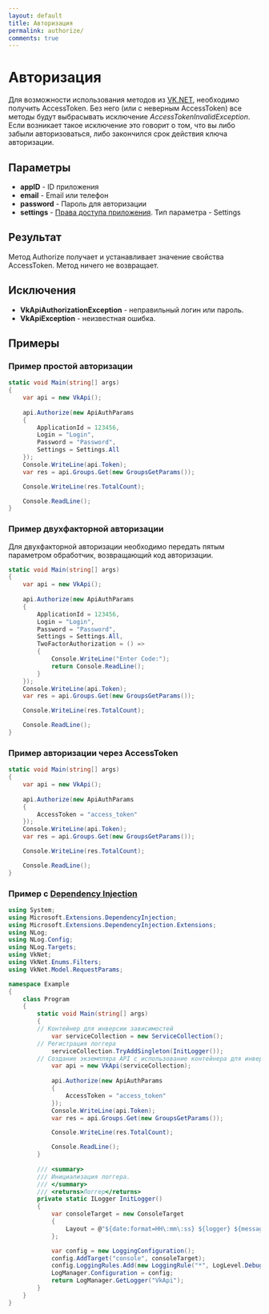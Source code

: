 ```yaml
---
layout: default
title: Авторизация
permalink: authorize/
comments: true
---
```

# Авторизация
Для возможности использования методов из [VK.NET](http://vknet.github.io/vk), необходимо получить AccessToken. Без него (или с неверным AccessToken) все методы будут выбрасывать исключение *AccessTokenInvalidException*. Если возникает такое исключение это говорит о том, что вы либо забыли авторизоваться, либо закончился срок действия ключа авторизации.

## Параметры
+ **appID** - ID приложения
+ **email** - Email или телефон
+ **password** - Пароль для авторизации
+ **settings** - [Права доступа приложения](https://vk.com/dev/permissions). Тип параметра - Settings

## Результат
Метод Authorize получает и устанавливает значение свойства AccessToken. Метод ничего не возвращает.

## Исключения
+ **VkApiAuthorizationException** - неправильный логин или пароль.
+ **VkApiException** - неизвестная ошибка.

## Примеры

### Пример простой авторизации
```csharp
static void Main(string[] args)
{
	var api = new VkApi();
	
	api.Authorize(new ApiAuthParams
	{
		ApplicationId = 123456,
		Login = "Login",
		Password = "Password",
		Settings = Settings.All
	});
	Console.WriteLine(api.Token);
	var res = api.Groups.Get(new GroupsGetParams());

	Console.WriteLine(res.TotalCount);

	Console.ReadLine();
}

```

### Пример двухфакторной авторизации
Для двухфакторной авторизации необходимо передать пятым параметром обработчик, возвращающий код авторизации.

```csharp
static void Main(string[] args)
{
    var api = new VkApi();
    
    api.Authorize(new ApiAuthParams
    {
        ApplicationId = 123456,
        Login = "Login",
        Password = "Password",
        Settings = Settings.All,
        TwoFactorAuthorization = () =>
        {
            Console.WriteLine("Enter Code:");
            return Console.ReadLine();
        }
    });
    Console.WriteLine(api.Token);
    var res = api.Groups.Get(new GroupsGetParams());

    Console.WriteLine(res.TotalCount);

    Console.ReadLine();
}
```

### Пример авторизации через AccessToken
```csharp
static void Main(string[] args)
{
    var api = new VkApi();
    
    api.Authorize(new ApiAuthParams
    {
        AccessToken = "access_token"
    });
    Console.WriteLine(api.Token);
    var res = api.Groups.Get(new GroupsGetParams());

    Console.WriteLine(res.TotalCount);

    Console.ReadLine();
}
```

### Пример с [Dependency Injection](https://docs.microsoft.com/ru-ru/aspnet/core/fundamentals/dependency-injection)
```csharp
using System;
using Microsoft.Extensions.DependencyInjection;
using Microsoft.Extensions.DependencyInjection.Extensions;
using NLog;
using NLog.Config;
using NLog.Targets;
using VkNet;
using VkNet.Enums.Filters;
using VkNet.Model.RequestParams;

namespace Example
{
    class Program
    {
        static void Main(string[] args)
        {
	    // Контейнер для инверсии зависимостей
            var serviceCollection = new ServiceCollection();
	    // Регистрация логгера
            serviceCollection.TryAddSingleton(InitLogger());
	    // Создание экземпляра API с использование контейнера для инверсии зависимостей
            var api = new VkApi(serviceCollection);
            
            api.Authorize(new ApiAuthParams
            {
                AccessToken = "access_token"
            });
            Console.WriteLine(api.Token);
            var res = api.Groups.Get(new GroupsGetParams());

            Console.WriteLine(res.TotalCount);

            Console.ReadLine();
        }
        
        /// <summary>
        /// Инициализация логгера.
        /// </summary>
        /// <returns>Логгер</returns>
        private static ILogger InitLogger()
        {
            var consoleTarget = new ConsoleTarget
            {
                Layout = @"${date:format=HH\:mm\:ss} ${logger} ${message}"
            };

            var config = new LoggingConfiguration();
            config.AddTarget("console", consoleTarget);
            config.LoggingRules.Add(new LoggingRule("*", LogLevel.Debug, consoleTarget));
            LogManager.Configuration = config;
            return LogManager.GetLogger("VkApi");
        }
    }
}
```
